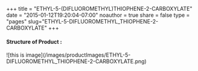 +++
title = "ETHYL-5-(DIFLUOROMETHYL)THIOPHENE-2-CARBOXYLATE"
date = "2015-01-12T19:20:04-07:00"
noauthor = true
share = false
type = "pages"
slug="ETHYL-5-DIFLUOROMETHYL_THIOPHENE-2-CARBOXYLATE"
+++

<h4> Structure of Product : </h4>
![this is image](/images/productImages/ETHYL-5-DIFLUOROMETHYL_THIOPHENE-2-CARBOXYLATE.png)
